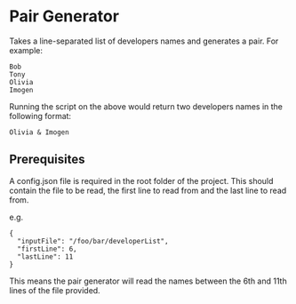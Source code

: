 # Pair Generator

Takes a line-separated list of developers names and generates a pair. For example:

```
Bob
Tony
Olivia
Imogen
```
Running the script on the above would return two developers names in the following format:

```
Olivia & Imogen
```

## Prerequisites

A config.json file is required in the root folder of the project. This should contain the file to be read, the first line to read from and the last line to read from.

e.g.

```
{
  "inputFile": "/foo/bar/developerList",
  "firstLine": 6,
  "lastLine": 11
}
```

This means the pair generator will read the names between the 6th and 11th lines of the file provided.